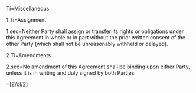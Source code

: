 Ti=Miscellaneous

1.Ti=Assignment

1.sec=Neither Party shall assign or transfer its rights or obligations under this Agreement in whole or in part without the prior written consent of the other Party (which shall not be unreasonably withheld or delayed).

2.Ti=Amendments

2.sec=No amendment of this Agreement shall be binding upon either Party, unless it is in writing and duly signed by both Parties.

=[Z/ol/2]